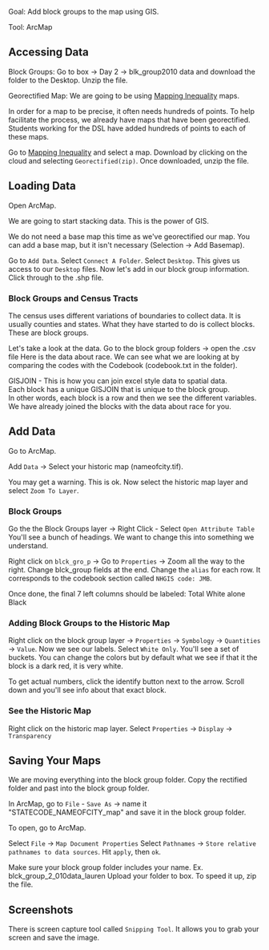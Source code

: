 

Goal: Add block groups to the map using GIS.

Tool: ArcMap

## Accessing Data

Block Groups: Go to box -> Day 2 -> blk_group2010 data and download the folder to the Desktop.
Unzip the file.

Georectified Map: We are going to be using [Mapping Inequality](http://dsl.richmond.edu/panorama/redlining) maps.

In order for a map to be precise, it often needs hundreds of points.
To help facilitate the process, we already have maps that have been georectified.
Students working for the DSL have added hundreds of points to each of these maps.

Go to [Mapping Inequality](http://dsl.richmond.edu/panorama/redlining) and select a map. Download by clicking on the cloud and selecting `Georectified(zip)`. 
Once downloaded, unzip the file.


## Loading Data

Open ArcMap.

We are going to start stacking data. This is the power of GIS.

We do not need a base map this time as we've georectified our map.
You can add a base map, but it isn't necessary (Selection -> Add Basemap).

Go to `Add Data`. Select `Connect A Folder`. Select `Desktop`.
This gives us access to our `Desktop` files.
Now let's add in our block group information. Click through to the .shp file.


### Block Groups and Census Tracts

The census uses different variations of boundaries to collect data. It is usually counties and states.
What they have started to do is collect blocks. These are block groups.

Let's take a look at the data.
Go to the block group folders -> open the .csv file
Here is the data about race.
We can see what we are looking at by comparing the codes with the Codebook (codebook.txt in the folder).

GISJOIN - This is how you can join excel style data to spatial data.  
Each block has a unique GISJOIN that is unique to the block group.  
In other words, each block is a row and then we see the different variables.
We have already joined the blocks with the data about race for you.


## Add Data

Go to ArcMap.

Add `Data` -> Select your historic map (nameofcity.tif).

You may get a warning. This is ok.
Now select the historic map layer and select `Zoom To Layer`.


### Block Groups

Go the the Block Groups layer -> Right Click - Select `Open Attribute Table`
You'll see a bunch of headings.
We want to change this into something we understand.


Right click on `blck_gro_p` -> Go to  `Properties` -> Zoom all the way to the right.
Change blck_group fields at the end. Change the `alias` for each row. 
It corresponds to the codebook section called `NHGIS code: JMB`.

Once done, the final 7 left columns should be labeled:
Total
White alone
Black



### Adding Block Groups to the Historic Map
Right click on the block group layer -> `Properties` ->  `Symbology`  -> `Quantities` -> `Value`.
Now we see our labels.
Select `White Only`.  You'll see a set of buckets.
You can change the colors but by default what we see if that it the block is a dark red, it is very white.

To get actual numbers, click the identify button next to the arrow.
Scroll down and you'll see info about that exact block.



### See the Historic Map
Right click on the historic map layer.
Select `Properties` -> `Display` -> `Transparency`



## Saving Your Maps
We are moving everything into the block group folder.
Copy the rectified folder and past into the block group folder.

In ArcMap, go to `File` - `Save As` -> name it "STATECODE_NAMEOFCITY_map" and save it in the block group folder.

To open, go to ArcMap.

Select `File` -> `Map Document Properties`
Select `Pathnames` ->  `Store relative pathnames to data sources`. Hit `apply`, then `ok`.

Make sure your block group folder includes your name. Ex. blck_group_2_010data_lauren
Upload your folder to box. To speed it up, zip the file.


 ## Screenshots

There is screen capture tool called `Snipping Tool`.
It allows you to grab your screen and save the image.







